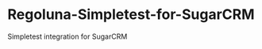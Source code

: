 Regoluna-Simpletest-for-SugarCRM
================================

Simpletest integration for SugarCRM